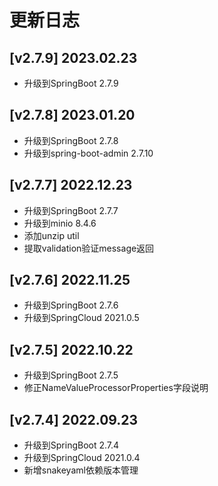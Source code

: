 # 更新日志

## [v2.7.9] 2023.02.23
- 升级到SpringBoot 2.7.9

## [v2.7.8] 2023.01.20
- 升级到SpringBoot 2.7.8
- 升级到spring-boot-admin 2.7.10

## [v2.7.7] 2022.12.23
- 升级到SpringBoot 2.7.7
- 升级到minio 8.4.6
- 添加unzip util
- 提取validation验证message返回

## [v2.7.6] 2022.11.25
- 升级到SpringBoot 2.7.6
- 升级到SpringCloud 2021.0.5

## [v2.7.5] 2022.10.22
- 升级到SpringBoot 2.7.5
- 修正NameValueProcessorProperties字段说明

## [v2.7.4] 2022.09.23
- 升级到SpringBoot 2.7.4
- 升级到SpringCloud 2021.0.4
- 新增snakeyaml依赖版本管理